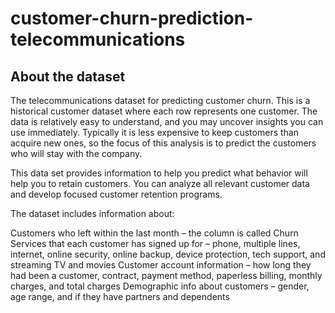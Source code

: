 # customer-churn-prediction-telecommunications
## About the dataset
The telecommunications dataset for predicting customer churn. This is a historical customer dataset where each row represents one customer. The data is relatively easy to understand, and you may uncover insights you can use immediately. Typically it is less expensive to keep customers than acquire new ones, so the focus of this analysis is to predict the customers who will stay with the company.

This data set provides information to help you predict what behavior will help you to retain customers. You can analyze all relevant customer data and develop focused customer retention programs.

The dataset includes information about:

Customers who left within the last month – the column is called Churn
Services that each customer has signed up for – phone, multiple lines, internet, online security, online backup, device protection, tech support, and streaming TV and movies
Customer account information – how long they had been a customer, contract, payment method, paperless billing, monthly charges, and total charges
Demographic info about customers – gender, age range, and if they have partners and dependents
